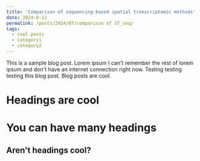 ```yaml
---
title: 'Comparison of sequencing-based spatial transcriptomic methods'
date: 2024-0-12
permalink: /posts/2024/07/comparison of ST_seq/
tags:
  - cool posts
  - category1
  - category2
---
```


This is a sample blog post. Lorem ipsum I can't remember the rest of lorem ipsum and don't have an internet connection right now. Testing testing testing this blog post. Blog posts are cool.

Headings are cool
======

You can have many headings
======

Aren't headings cool?
------
